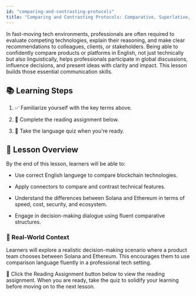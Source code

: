 ```yaml
---
id: "comparing-and-contrasting-protocols"
title: "Comparing and Contrasting Protocols: Comparative, Superlative, and Connectors"
---
```


In fast-moving tech environments, professionals are often required to evaluate competing technologies, explain their reasoning, and make clear recommendations to colleagues, clients, or stakeholders. Being able to confidently compare products or platforms in English, not just technically but also linguistically, helps professionals participate in global discussions, influence decisions, and present ideas with clarity and impact. This lesson builds those essential communication skills.

## 📚 Learning Steps

1. ✅ Familiarize yourself with the key terms above.

2. 📖 Complete the reading assignment below.

3. 📝 Take the language quiz when you're ready.

## 🧭 Lesson Overview

By the end of this lesson, learners will be able to:

- Use correct English languege to compare blockchain technologies.

- Apply connectors to compare and contrast technical features.

- Understand the differences between Solana and Ethereum in terms of speed, cost, security, and ecosystem.

- Engage in decision-making dialogue using fluent comparative structures.

### 🧩 Real-World Context
Learners will explore a realistic decision-making scenario where a product team chooses between Solana and Ethereum. This encourages them to use comparison language fluently in a professional tech setting.

📘 Click the Reading Assignment button below to view the reading assignment. When you are ready, take the quiz to solidify your learning before moving on to the next lesson.

